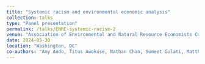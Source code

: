 ```yaml
---
title: "Systemic racism and environmental economic analysis"
collection: talks
type: "Panel presentation"
permalink: /talks/ENRE-systemic-racism-2
venue: "Association of Environmental and Natural Resource Economists Conference"
date: 2024-05-30
location: "Washington, DC"
co-authors: "Amy Ando, Titus Awokuse, Nathan Chan, Sumeet Gulati, Matthew Interis, Sarah Jacobson, Dale Manning, and Samuel Stolper (Presenter)" 
---
```



